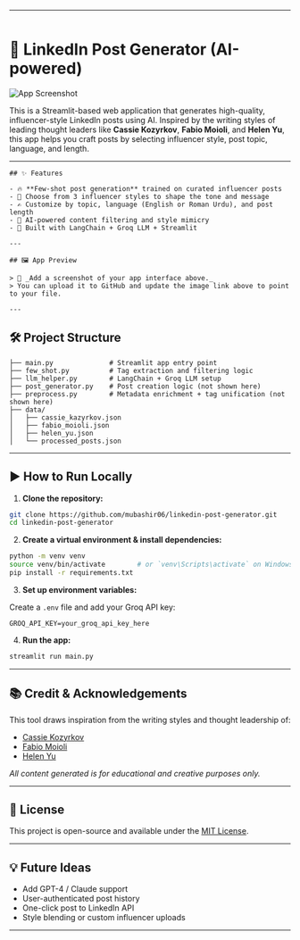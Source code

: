 
---

```markdown
````
# 🚀 LinkedIn Post Generator (AI-powered)

![App Screenshot](https://i.imgur.com/ZVKWwIA.png)

This is a Streamlit-based web application that generates high-quality, influencer-style LinkedIn posts using AI. Inspired by the writing styles of leading thought leaders like **Cassie Kozyrkov**, **Fabio Moioli**, and **Helen Yu**, this app helps you craft posts by selecting influencer style, post topic, language, and length.

---
```
## ✨ Features

- 🔥 **Few-shot post generation** trained on curated influencer posts  
- 🧠 Choose from 3 influencer styles to shape the tone and message  
- ✍️ Customize by topic, language (English or Roman Urdu), and post length  
- 🎯 AI-powered content filtering and style mimicry  
- 🌱 Built with LangChain + Groq LLM + Streamlit  

---

## 🖼 App Preview

> 📌 _Add a screenshot of your app interface above._  
> You can upload it to GitHub and update the image link above to point to your file.

---
```
## 🛠 Project Structure
```
├── main.py              # Streamlit app entry point
├── few_shot.py          # Tag extraction and filtering logic
├── llm_helper.py        # LangChain + Groq LLM setup
├── post_generator.py    # Post creation logic (not shown here)
├── preprocess.py        # Metadata enrichment + tag unification (not shown here)
├── data/
│   ├── cassie_kazyrkov.json
│   ├── fabio_moioli.json
│   ├── helen_yu.json
│   └── processed_posts.json

```
---

## ▶️ How to Run Locally

1. **Clone the repository:**

```bash
git clone https://github.com/mubashir06/linkedin-post-generator.git
cd linkedin-post-generator
```

2. **Create a virtual environment & install dependencies:**

```bash
python -m venv venv
source venv/bin/activate        # or `venv\Scripts\activate` on Windows
pip install -r requirements.txt
```

3. **Set up environment variables:**

Create a `.env` file and add your Groq API key:

```
GROQ_API_KEY=your_groq_api_key_here
```

4. **Run the app:**

```bash
streamlit run main.py
```

---

## 📚 Credit & Acknowledgements

This tool draws inspiration from the writing styles and thought leadership of:

- [Cassie Kozyrkov](https://www.linkedin.com/in/kozyrkov/)
- [Fabio Moioli](https://www.linkedin.com/in/fabiomoioli/)
- [Helen Yu](https://www.linkedin.com/in/yuhelenyu/)

_All content generated is for educational and creative purposes only._

---

## 📌 License

This project is open-source and available under the [MIT License](LICENSE).

---

## 💡 Future Ideas

- Add GPT-4 / Claude support  
- User-authenticated post history  
- One-click post to LinkedIn API  
- Style blending or custom influencer uploads  

---
```
